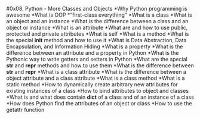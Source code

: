 #0x08. Python - More Classes and Objects
*Why Python programming is awesome
*What is OOP
*“first-class everything”
*What is a class
*What is an object and an instance
*What is the difference between a class and an object or instance
*What is an attribute
*What are and how to use public, protected and private attributes
*What is self
*What is a method
*What is the special __init__ method and how to use it
*What is Data Abstraction, Data Encapsulation, and Information Hiding
*What is a property
*What is the difference between an attribute and a property in Python
*What is the Pythonic way to write getters and setters in Python
*What are the special __str__ and __repr__ methods and how to use them
*What is the difference between __str__ and __repr__
*What is a class attribute
*What is the difference between a object attribute and a class attribute
*What is a class method
*What is a static method
*How to dynamically create arbitrary new attributes for existing instances of a class
*How to bind attributes to object and classes
*What is and what does contain __dict__ of a class and of an instance of a class
*How does Python find the attributes of an object or class
*How to use the getattr function
